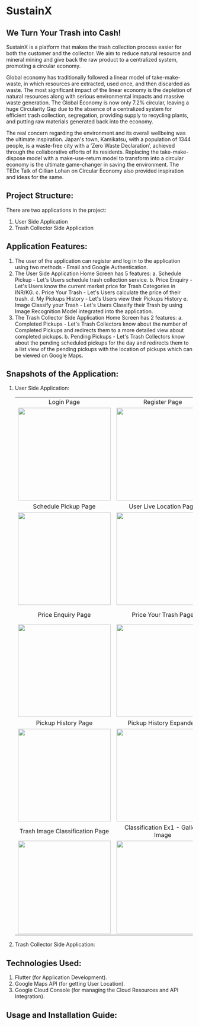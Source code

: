 # SustainX
## We Turn Your Trash into Cash!

SustainX is a platform that makes the trash collection process easier for both the customer and the collector. We aim to reduce natural resource and mineral mining and give back the raw product to a centralized system, promoting a circular economy.

Global economy has traditionally followed a linear model of take-make-waste, in which resources are extracted, used once, and then discarded as waste. The most significant impact of the linear economy is the depletion of natural resources along with serious environmental impacts and massive waste generation. The Global Economy is now only 7.2% circular, leaving a huge Circularity Gap due to the absence of a centralized system for efficient trash collection, segregation, providing supply to recycling plants, and putting raw materials generated back into the economy.

The real concern regarding the environment and its overall wellbeing was the ultimate inspiration. Japan's town, Kamikatsu, with a population of 1344 people, is a waste-free city with a ‘Zero Waste Declaration’, achieved through the collaborative efforts of its residents. Replacing the take-make-dispose model with a make-use-return model to transform into a circular economy is the ultimate game-changer in saving the environment. The TEDx Talk of Cillian Lohan on Circular Economy also provided inspiration and ideas for the same.

## Project Structure:
There are two applications in the project:
1. User Side Application
2. Trash Collector Side Application

## Application Features:
1. The user of the application can register and log in to the application using two methods - Email and Google Authentication.
2. The User Side Application Home Screen has 5 features:
   a. Schedule Pickup - Let's Users schedule trash collection service.
   b. Price Enquiry - Let's Users know the current market price for Trash Categories in INR/KG.
   c. Price Your Trash - Let's Users calculate the price of their trash.
   d. My Pickups History - Let's Users view their Pickups History
   e. Image Classify your Trash - Let's Users Classify their Trash by using Image Recognition Model integrated into the application.
3. The Trash Collector Side Application Home Screen has 2 features:
   a. Completed Pickups - Let's Trash Collectors know about the number of Completed Pickups and redirects them to a more detailed view about completed pickups.
   b. Pending Pickups - Let's Trash Collectors know about the pending scheduled pickups for the day and redirects them to a list view of the pending pickups with the location of pickups which can be viewed on Google Maps.

## Snapshots of the Application:
1. User Side Application:
   <table>
       <tr>
           <td align="center">Login Page</td>
           <td align="center">Register Page</td>
           <td align="center">Home Page</td>
       </tr>
       <tr>
           <td align="center"><img src="https://github.com/Ninad-Lunge/SustainX/assets/96621805/4b226386-5dfa-4409-abb1-41321a788928" width="250"></td>
           <td align="center"><img src="https://github.com/Ninad-Lunge/SustainX/assets/96621805/f0a63dab-fd3f-46d2-bbd1-c52e74dee335" width="250"></td>
           <td align="center"><img src="https://github.com/Ninad-Lunge/SustainX/assets/96621805/c9e890df-30c4-45c7-94ef-7afb1dd7efbf" width="250"></td>
       </tr>
       <tr>
           <td align="center">Schedule Pickup Page</td>
           <td align="center">User Live Location Page</td>
           <td align="center">Schedule Success Page</td>
       </tr>
       <tr>
           <td align="center"><img src="https://github.com/Ninad-Lunge/SustainX/assets/96621805/5b67b036-0756-46f5-a068-036c960b9d3e" width="250"></td>
           <td align="center"><img src="https://github.com/Ninad-Lunge/SustainX/assets/96621805/899b5bfd-ff53-4904-b379-c439c996fcdd" width="250"></td>
           <td align="center"><img src="https://github.com/Ninad-Lunge/SustainX/assets/96621805/b14e6254-ace1-4945-abaa-91b392ef092d" width="250"></td>
       </tr>
       <tr>
           <td align="center">Price Enquiry Page</td>
           <td align="center">Price Your Trash Page</td>
           <td align="center">Price Your Trash Calculated Example</td>
       </tr>
       <tr>
           <td align="center"><img src="https://github.com/Ninad-Lunge/SustainX/assets/96621805/08ca18c8-5f21-423b-8ef3-4b91a9b7393d" width="250"></td>
           <td align="center"><img src="https://github.com/Ninad-Lunge/SustainX/assets/96621805/c46bba78-81af-44d3-915e-cb8f4c0ce831" width="250"></td>
           <td align="center"><img src="https://github.com/Ninad-Lunge/SustainX/assets/96621805/a4582f18-6252-4140-b25a-a0fd8491cdaf" width="250"></td>
       </tr>
       <tr>
           <td align="center">Pickup History Page</td>
           <td align="center">Pickup History Expanded</td>
           <td align="center">Profile Settings Page</td>
       </tr>
       <tr>
           <td align="center"><img src="https://github.com/Ninad-Lunge/SustainX/assets/96621805/c23da9c3-3134-4ad5-9e9f-0fadfdcc5b29" width="250"></td>
           <td align="center"><img src="https://github.com/Ninad-Lunge/SustainX/assets/96621805/9e8e533e-7f1a-4272-9f85-4f42398a8515" width="250"></td>
           <td align="center"><img src="https://github.com/Ninad-Lunge/SustainX/assets/96621805/86f595e1-199d-4125-9880-2de866a965db" width="250"></td>
       </tr>
       <tr>
           <td align="center">Trash Image Classification Page</td>
           <td align="center">Classification Ex1 - Gallery Image</td>
           <td align="center">Classification Ex2 - Live Camera</td>
       </tr>
       <tr>
            <td align="center"><img src="https://github.com/Ninad-Lunge/SustainX/assets/96621805/62c0b726-163d-4d89-bb50-7f22f12ccc3a" width="250"></td>
            <td align="center"><img src="https://github.com/Ninad-Lunge/SustainX/assets/96621805/5fa2f933-b9db-4e90-a2a7-ee0108f00239" width="250"></td>
            <td align="center"><img src="https://github.com/Ninad-Lunge/SustainX/assets/96621805/5ecedb8f-06d0-4150-adc6-784889a88f78" width="250"></td>
      </tr>
       <!-- <tr>
           <td align="center">Notifications Page</td>
           <td colspan="2"></td>
       </tr>
       <tr>
           <td align="center"><img src="https://github.com/Ninad-Lunge/SustainX/assets/96621805/4b20e702-8fef-4db2-bd1b-d42667cc1dbe" width="250"></td>
           <td colspan="2"></td>
       </tr> -->
   </table>

3. Trash Collector Side Application:

## Technologies Used:
1. Flutter (for Application Development).
2. Google Maps API (for getting User Location).
3. Google Cloud Console (for managing the Cloud Resources and API Integration).

## Usage and Installation Guide:
